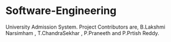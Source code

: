 # Software-Engineering
University Admission System.
Project Contributors are, B.Lakshmi Narsimham , T.ChandraSekhar , P.Praneeth and P.Prtish Reddy.
